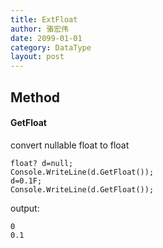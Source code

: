 ```yaml
---
title: ExtFloat
author: 骆宏伟
date: 2099-01-01
category: DataType
layout: post
---
```


## Method

#### GetFloat
convert nullable float to float
```
float? d=null;
Console.WriteLine(d.GetFloat());
d=0.1F;
Console.WriteLine(d.GetFloat());
```
output:
```
0
0.1
```